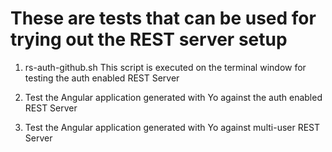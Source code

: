 # These are tests that can be used for trying out the REST server setup

1. rs-auth-github.sh
   This script is executed on the terminal window for testing the auth enabled REST Server

2. Test the Angular application generated with Yo against the auth enabled REST Server

3. Test the Angular application generated with Yo against multi-user REST Server
